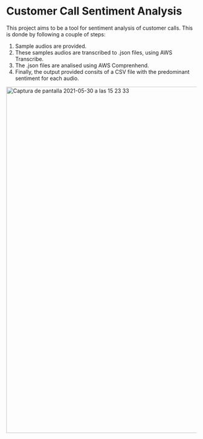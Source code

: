 # Customer Call Sentiment Analysis

This project aims to be a tool for sentiment analysis of customer calls. This is donde by following a couple of steps:

1) Sample audios are provided.
2) These samples audios are transcribed to .json files, using AWS Transcribe.
3) The .json files are analised using AWS Comprenhend.
4) Finally, the output provided consits of a CSV file with the predominant sentiment for each audio.

<img width="915" alt="Captura de pantalla 2021-05-30 a las 15 23 33" src="https://user-images.githubusercontent.com/32374880/120105861-01b8b900-c15b-11eb-8eac-8121d01d5a3c.png">

